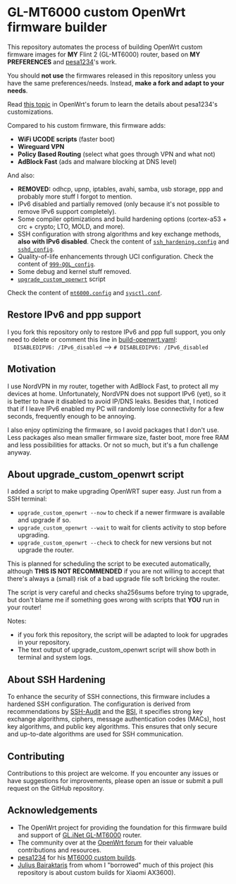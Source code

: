 # GL-MT6000 custom OpenWrt firmware builder

This repository automates the process of building OpenWrt custom firmware images for **MY** Flint 2 (GL-MT6000) router, based on **MY PREFERENCES** and [pesa1234](https://github.com/pesa1234)'s work.

You should **not use** the firmwares released in this repository unless you have the same preferences/needs.
Instead, **make a fork and adapt to your needs**.

Read [this topic](https://forum.openwrt.org/t/mt6000-custom-build-with-luci-and-some-optimization-kernel-6-12-x/185241) in OpenWrt's forum to learn the details about pesa1234's customizations.

Compared to his custom firmware, this firmware adds:
- **WiFi UCODE scripts** (faster boot)
- **Wireguard VPN**
- **Policy Based Routing** (select what goes through VPN and what not)
- **AdBlock Fast** (ads and malware blocking at DNS level)

And also:
- **REMOVED:** odhcp, upnp, iptables, avahi, samba, usb storage, ppp and probably more stuff I forgot to mention.
- IPv6 disabled and partially removed (only because it's not possible to remove IPv6 support completely).
- Some compiler optimizations and build hardening options (cortex-a53 + crc + crypto; LTO, MOLD, and more).
- SSH configuration with strong algorithms and key exchange methods, **also with IPv6 disabled**. Check the content of [`ssh_hardening.config`](files/etc/ssh/sshd_config.d/ssh_hardening.conf) and [`sshd_config`](files/etc/sshd_config).
- Quality-of-life enhancements through UCI configuration. Check the content of [`999-QOL_config`](files/etc/uci-defaults/999-QOL_config).
- Some debug and kernel stuff removed.
- [`upgrade_custom_openwrt`](files/usr/bin/upgrade_custom_openwrt) script

Check the content of [`mt6000.config`](mt6000.config) and [`sysctl.conf`](files/etc/sysctl.conf).



## Restore IPv6 and ppp support

I you fork this repository only to restore IPv6 and ppp full support, you only need to delete or comment this line in [build-openwrt.yaml](.github/workflows/build-openwrt.yaml):  
`  DISABLEDIPV6: /IPv6_disabled`   -->   `# DISABLEDIPV6: /IPv6_disabled`



## Motivation

I use NordVPN in my router, together with AdBlock Fast, to protect all my devices at home.
Unfortunately, NordVPN does not support IPv6 (yet), so it is better to have it disabled to avoid IP/DNS leaks. Besides that, I noticed that if I leave IPv6 enabled my PC will randomly lose connectivity for a few seconds, frequently enough to be annoying.

I also enjoy optimizing the firmware, so I avoid packages that I don't use. Less packages also mean smaller firmware size, faster boot, more free RAM and less possibilities for attacks. Or not so much, but it's a fun challenge anyway.



## About upgrade_custom_openwrt script

I added a script to make upgrading OpenWRT super easy. Just run from a SSH terminal:
- `upgrade_custom_openwrt --now` to check if a newer firmware is available and upgrade if so.
- `upgrade_custom_openwrt --wait` to wait for clients activity to stop before upgrading.
- `upgrade_custom_openwrt --check` to check for new versions but not upgrade the router.

This is planned for scheduling the script to be executed automatically, although **THIS IS NOT RECOMMENDED** if you are not willing to accept that there's always a (small) risk of a bad upgrade file soft bricking the router.

The script is very careful and checks sha256sums before trying to upgrade, but don't blame me if something goes wrong with scripts that **YOU** run in your router!

Notes:
- if you fork this repository, the script will be adapted to look for upgrades in your repository.
- The text output of upgrade_custom_openwrt script will show both in terminal and system logs.



## About SSH Hardening

To enhance the security of SSH connections, this firmware includes a hardened SSH configuration. The configuration is derived from recommendations by [SSH-Audit](https://github.com/jtesta/ssh-audit) and the [BSI](https://www.bsi.bund.de/), it specifies strong key exchange algorithms, ciphers, message authentication codes (MACs), host key algorithms, and public key algorithms. This ensures that only secure and up-to-date algorithms are used for SSH communication.



## Contributing

Contributions to this project are welcome. If you encounter any issues or have suggestions for improvements, please open an issue or submit a pull request on the GitHub repository.



## Acknowledgements

- The OpenWrt project for providing the foundation for this firmware build and support of [GL.iNet GL-MT6000](https://openwrt.org/toh/gl.inet/gl-mt6000) router.
- The community over at the [OpenWrt forum](https://forum.openwrt.org/t/mt6000-custom-build-with-luci-and-some-optimization-kernel-6-12-x/185241) for their valuable contributions and resources. 
- [pesa1234](https://github.com/pesa1234) for his [MT6000 custom builds](https://github.com/pesa1234/MT6000_cust_build).
- [Julius Bairaktaris](https://github.com/JuliusBairaktaris/Qualcommax_NSS_Builder) from whom I "borrowed" much of this project (his repository is about custom builds for Xiaomi AX3600).
